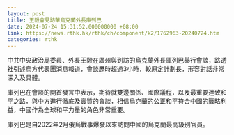 ```yaml
---
layout: post
title: 王毅會見訪華烏克蘭外長庫列巴
date: 2024-07-24 15:31:52.000000000 +08:00
link: https://news.rthk.hk/rthk/ch/component/k2/1762963-20240724.htm
categories: rthk
---
```


中共中央政治局委員、外長王毅在廣州與到訪的烏克蘭外長庫列巴舉行會談，路透社引述烏方代表團消息報道，會談歷時超過3小時，較原定計劃長，形容對話非常深入及具體。

庫列巴在會談的開首發言中表示，期待就雙邊關係、國際議程，以及最重要達致和平之路，與中方進行徹底及實質的會談，相信烏克蘭的公正和平符合中國的戰略利益，中國作為全球和平力量的角色非常重要。

庫列巴是自2022年2月俄烏戰事爆發以來訪問中國的烏克蘭最高級別官員。
